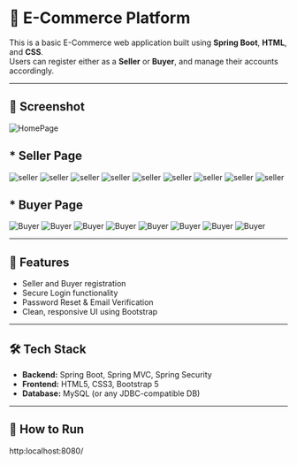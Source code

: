 # 🛒 E-Commerce Platform

This is a basic E-Commerce web application built using **Spring Boot**, **HTML**, and **CSS**.  
Users can register either as a **Seller** or **Buyer**, and manage their accounts accordingly.

---

## 📸 Screenshot

![HomePage](Screenshot/Mainpage.png)
## * Seller Page
![seller](Screenshot/seller1.png)
![seller](Screenshot/seller2.png)
![seller](Screenshot/seller3.png)
![seller](Screenshot/seller4.png)
![seller](Screenshot/seller5.png)
![seller](Screenshot/seller6.png)
![seller](Screenshot/seller7.png)
![seller](Screenshot/seller8.png)
![seller](Screenshot/seller9.png)

## * Buyer Page
![Buyer](Screenshot/buyer.png)
![Buyer](Screenshot/buyer1.png)
![Buyer](Screenshot/buyer2.png)
![Buyer](Screenshot/buyer3.png)
![Buyer](Screenshot/buyer4.png)
![Buyer](Screenshot/buyer5.png)
![Buyer](Screenshot/buyer6.png)
![Buyer](Screenshot/buyer7.png)


---

## 🚀 Features

- Seller and Buyer registration
- Secure Login functionality
- Password Reset & Email Verification
- Clean, responsive UI using Bootstrap

---

## 🛠️ Tech Stack

- **Backend:** Spring Boot, Spring MVC, Spring Security  
- **Frontend:** HTML5, CSS3, Bootstrap 5  
- **Database:** MySQL (or any JDBC-compatible DB)

---

## 🧪 How to Run

http:localhost:8080/

